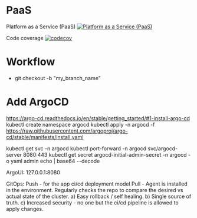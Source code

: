 # PaaS
Platform as a Service (PaaS)
[![Platform as a Service (PaaS)](https://github.com/Daniel-Perrinez/PaaS/actions/workflows/PaaS.yml/badge.svg?branch=main)](https://github.com/Daniel-Perrinez/PaaS/actions/workflows/PaaS.yml)

Code coverage
[![codecov](https://codecov.io/gh/Daniel-Perrinez/PaaS/graph/badge.svg?token=FPXJ9VPUN7)](https://codecov.io/gh/Daniel-Perrinez/PaaS)

# Workflow
- git checkout -b "my_branch_name"



# Add ArgoCD
https://argo-cd.readthedocs.io/en/stable/getting_started/#1-install-argo-cd
kubectl create namespace argocd
kubectl apply -n argocd -f https://raw.githubusercontent.com/argoproj/argo-cd/stable/manifests/install.yaml

kubectl get svc -n argocd
kubectl port-forward -n argocd svc/argocd-server 8080:443
kubectl get secret argocd-initial-admin-secret -n argocd -o yaml
    admin
    echo <PW> | base64 --decode

ArgoUI: 127.0.0.1:8080

GitOps:
Push - for the app ci/cd deployment model
Pull - Agent is installed in the environment. Regularly checks the repo to compare the desired vs actual state of the cluster.
    a) Easy rollback / self healing.
    b) Single source of truth.
    c) Increased security - no one but the ci/cd pipeline is allowed to apply changes.
